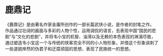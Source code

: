 # 鹿鼎记

《鹿鼎记》是由著名作家金庸所创作的一部长篇武侠小说，是作者的封笔之作。
作品通过壮阔的画面与多彩的人物个性，运用调侃的语言，去表现中国“国民的悲剧”与“文化的悲剧”，并将韦小宝的机智、油滑以及无赖的本色表现的淋漓尽致，通过塑造韦小宝这一个与传统的侠客完全不同的小人物形象，并借这个形象讽刺了一些道貌岸然的伪君子和迂腐顽固的思想，表现了民族统一的思想。
